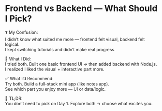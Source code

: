 # Frontend vs Backend — What Should I Pick?

❓ My Confusion:  
I didn’t know what suited me more — frontend felt visual, backend felt logical.  
I kept switching tutorials and didn’t make real progress.

🧠 What I Did:  
I tried both. Built one basic frontend UI → then added backend with Node.js.  
I realized I liked the visual + interactive part more.

✅ What I’d Recommend:  
Try both. Build a full-stack mini app (like notes app).  
See which part you enjoy more — UI or data/logic.

📌 TL;DR:  
You don’t need to pick on Day 1. Explore both → choose what excites you.
